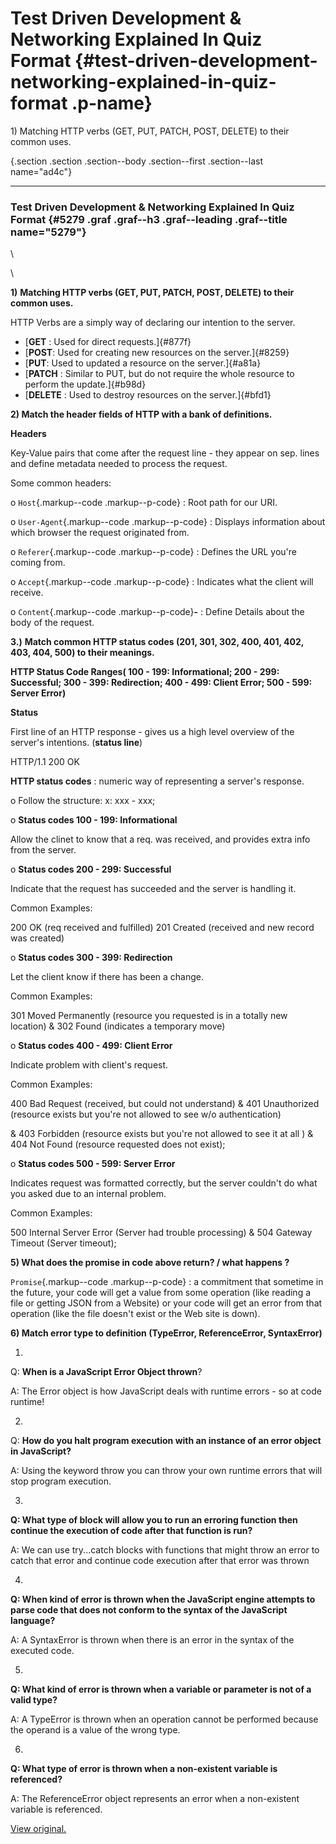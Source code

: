 Test Driven Development & Networking Explained In Quiz Format {#test-driven-development-networking-explained-in-quiz-format .p-name}
=============================================================

 
1\) Matching HTTP verbs (GET, PUT, PATCH, POST, DELETE) to their common
uses.


  
 {.section .section .section--body .section--first .section--last name="ad4c"}
  

------------------------------------------------------------------------


    
### Test Driven Development & Networking Explained In Quiz Format {#5279 .graf .graf--h3 .graf--leading .graf--title name="5279"}

\

\

**1)** **Matching HTTP verbs (GET, PUT, PATCH, POST, DELETE) to their
common uses.**

HTTP Verbs are a simply way of declaring our intention to the server.

-   [**GET** : Used for direct requests.]{#877f}
-   [**POST**: Used for creating new resources on the server.]{#8259}
-   [**PUT**: Used to updated a resource on the server.]{#a81a}
-   [**PATCH** : Similar to PUT, but do not require the whole resource
    to perform the update.]{#b98d}
-   [**DELETE** : Used to destroy resources on the server.]{#bfd1}

**2) Match the header fields of HTTP with a bank of definitions.**

**Headers**

Key-Value pairs that come after the request line - they appear on sep.
lines and define metadata needed to process the request.

Some common headers:

o `Host`{.markup--code .markup--p-code} : Root path for our URI.

o `User-Agent`{.markup--code .markup--p-code} : Displays information
about which browser the request originated from.

o `Referer`{.markup--code .markup--p-code} : Defines the URL you\'re
coming from.

o `Accept`{.markup--code .markup--p-code} : Indicates what the client
will receive.

o `Content`{.markup--code .markup--p-code}**-** : Define Details about
the body of the request.

**3.)** **Match common HTTP status codes (201, 301, 302, 400, 401, 402,
403, 404, 500) to their meanings.**

**HTTP Status Code Ranges( 100 - 199: Informational; 200 - 299:
Successful; 300 - 399: Redirection; 400 - 499: Client Error; 500 - 599:
Server Error)**

**Status**

First line of an HTTP response - gives us a high level overview of the
server\'s intentions. (**status line**)

HTTP/1.1 200 OK

**HTTP status codes** : numeric way of representing a server\'s
response.

o Follow the structure: x: xxx - xxx;

o **Status codes 100 - 199: Informational**

Allow the clinet to know that a req. was received, and provides extra
info from the server.

o **Status codes 200 - 299: Successful**

Indicate that the request has succeeded and the server is handling it.

Common Examples:

200 OK (req received and fulfilled) 201 Created (received and new record
was created)

o **Status codes 300 - 399: Redirection**

Let the client know if there has been a change.

Common Examples:

301 Moved Permanently (resource you requested is in a totally new
location) & 302 Found (indicates a temporary move)

o **Status codes 400 - 499: Client Error**

Indicate problem with client\'s request.

Common Examples:

400 Bad Request (received, but could not understand) & 401 Unauthorized
(resource exists but you\'re not allowed to see w/o authentication)

& 403 Forbidden (resource exists but you\'re not allowed to see it at
all ) & 404 Not Found (resource requested does not exist);

o **Status codes 500 - 599: Server Error**

Indicates request was formatted correctly, but the server couldn\'t do
what you asked due to an internal problem.

Common Examples:

500 Internal Server Error (Server had trouble processing) & 504 Gateway
Timeout (Server timeout);

**5) What does the promise in code above return? / what happens ?**

`Promise`{.markup--code .markup--p-code} : a commitment that sometime in
the future, your code will get a value from some operation (like reading
a file or getting JSON from a Website) or your code will get an error
from that operation (like the file doesn\'t exist or the Web site is
down).

**6) Match error type to definition (TypeError, ReferenceError,
SyntaxError)**

1.

Q: **When is a JavaScript Error Object thrown**?

A: The Error object is how JavaScript deals with runtime errors - so at
code runtime!

2.

Q: **How do you halt program execution with an instance of an error
object in JavaScript?**

A: Using the keyword throw you can throw your own runtime errors that
will stop program execution.

3.

**Q: What type of block will allow you to run an erroring function then
continue the execution of code after that function is run?**

A: We can use try\...catch blocks with functions that might throw an
error to catch that error and continue code execution after that error
was thrown

4.

**Q: When kind of error is thrown when the JavaScript engine attempts to
parse code that does not conform to the syntax of the JavaScript
language?**

A: A SyntaxError is thrown when there is an error in the syntax of the
executed code.

5.

**Q: What kind of error is thrown when a variable or parameter is not of
a valid type?**

A: A TypeError is thrown when an operation cannot be performed because
the operand is a value of the wrong type.

6.

**Q: What type of error is thrown when a non-existent variable is
referenced?**

A: The ReferenceError object represents an error when a non-existent
variable is referenced.





[View original.](https://medium.com/p/a123107b1670)

